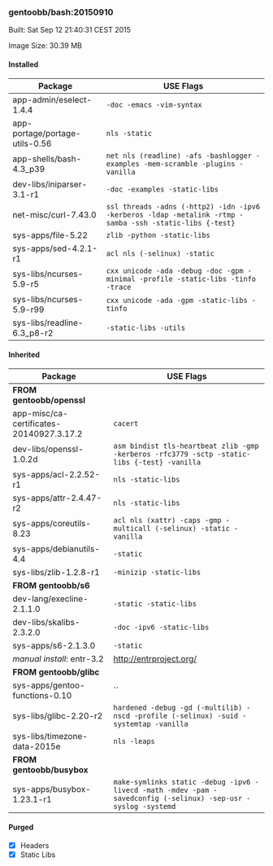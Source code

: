 ### gentoobb/bash:20150910
Built: Sat Sep 12 21:40:31 CEST 2015

Image Size: 30.39 MB
#### Installed
Package | USE Flags
--------|----------
app-admin/eselect-1.4.4 | `-doc -emacs -vim-syntax`
app-portage/portage-utils-0.56 | `nls -static`
app-shells/bash-4.3_p39 | `net nls (readline) -afs -bashlogger -examples -mem-scramble -plugins -vanilla`
dev-libs/iniparser-3.1-r1 | `-doc -examples -static-libs`
net-misc/curl-7.43.0 | `ssl threads -adns (-http2) -idn -ipv6 -kerberos -ldap -metalink -rtmp -samba -ssh -static-libs {-test}`
sys-apps/file-5.22 | `zlib -python -static-libs`
sys-apps/sed-4.2.1-r1 | `acl nls (-selinux) -static`
sys-libs/ncurses-5.9-r5 | `cxx unicode -ada -debug -doc -gpm -minimal -profile -static-libs -tinfo -trace`
sys-libs/ncurses-5.9-r99 | `cxx unicode -ada -gpm -static-libs -tinfo`
sys-libs/readline-6.3_p8-r2 | `-static-libs -utils`
#### Inherited
Package | USE Flags
--------|----------
**FROM gentoobb/openssl** |
app-misc/ca-certificates-20140927.3.17.2 | `cacert`
dev-libs/openssl-1.0.2d | `asm bindist tls-heartbeat zlib -gmp -kerberos -rfc3779 -sctp -static-libs {-test} -vanilla`
sys-apps/acl-2.2.52-r1 | `nls -static-libs`
sys-apps/attr-2.4.47-r2 | `nls -static-libs`
sys-apps/coreutils-8.23 | `acl nls (xattr) -caps -gmp -multicall (-selinux) -static -vanilla`
sys-apps/debianutils-4.4 | `-static`
sys-libs/zlib-1.2.8-r1 | `-minizip -static-libs`
**FROM gentoobb/s6** |
dev-lang/execline-2.1.1.0 | `-static -static-libs`
dev-libs/skalibs-2.3.2.0 | `-doc -ipv6 -static-libs`
sys-apps/s6-2.1.3.0 | `-static`
*manual install*: entr-3.2 | http://entrproject.org/
**FROM gentoobb/glibc** |
sys-apps/gentoo-functions-0.10 | ``
sys-libs/glibc-2.20-r2 | `hardened -debug -gd (-multilib) -nscd -profile (-selinux) -suid -systemtap -vanilla`
sys-libs/timezone-data-2015e | `nls -leaps`
**FROM gentoobb/busybox** |
sys-apps/busybox-1.23.1-r1 | `make-symlinks static -debug -ipv6 -livecd -math -mdev -pam -savedconfig (-selinux) -sep-usr -syslog -systemd`
#### Purged
- [x] Headers
- [x] Static Libs
